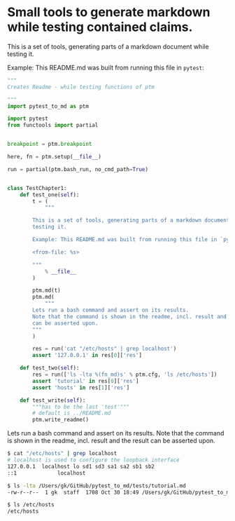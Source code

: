 # Small tools to generate markdown while testing contained claims.

[blacksvg]: https://img.shields.io/badge/code%20style-black-000000.svg
[black]: https://github.com/ambv/black

<!-- badges: http://thomas-cokelaer.info/blog/2014/08/1013/ -->

<!-- autogen tutorial -->


This is a set of tools, generating parts of a markdown document while
testing it.

Example: This README.md was built from running this file in `pytest`:

```python
"""
Creates Readme - while testing functions of ptm

"""
import pytest_to_md as ptm

import pytest
from functools import partial


breakpoint = ptm.breakpoint

here, fn = ptm.setup(__file__)

run = partial(ptm.bash_run, no_cmd_path=True)


class TestChapter1:
    def test_one(self):
        t = (
            """

        This is a set of tools, generating parts of a markdown document while
        testing it.

        Example: This README.md was built from running this file in `pytest`:

        <from-file: %s>

        """
            % __file__
        )

        ptm.md(t)
        ptm.md(
            """
        Lets run a bash command and assert on its results.
        Note that the command is shown in the readme, incl. result and the result
        can be asserted upon.
        """
        )

        res = run('cat "/etc/hosts" | grep localhost')
        assert '127.0.0.1' in res[0]['res']

    def test_two(self):
        res = run(['ls -lta %(fn_md)s' % ptm.cfg, 'ls /etc/hosts'])
        assert 'tutorial' in res[0]['res']
        assert 'hosts' in res[1]['res']

    def test_write(self):
        """has to be the last 'test'"""
        # default is ../README.md
        ptm.write_readme()
```


Lets run a bash command and assert on its results.
Note that the command is shown in the readme, incl. result and the result
can be asserted upon.
```bash
$ cat "/etc/hosts" | grep localhost
# localhost is used to configure the loopback interface
127.0.0.1  localhost lo sd1 sd3 sa1 sa2 sb1 sb2
::1             localhost
```
```bash
$ ls -lta /Users/gk/GitHub/pytest_to_md/tests/tutorial.md
-rw-r--r--  1 gk  staff  1708 Oct 30 18:49 /Users/gk/GitHub/pytest_to_md/tests/tutorial.md

$ ls /etc/hosts
/etc/hosts
```
<!-- autogen tutorial -->
